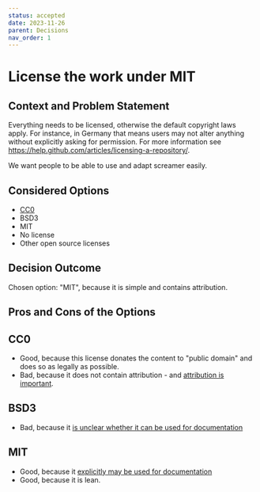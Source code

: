 ```yaml
---
status: accepted
date: 2023-11-26
parent: Decisions
nav_order: 1
---
```


# License the work under MIT

## Context and Problem Statement

Everything needs to be licensed, otherwise the default copyright laws apply.
For instance, in Germany that means users may not alter anything without explicitly asking for permission.
For more information see <https://help.github.com/articles/licensing-a-repository/>.

We want people to be able to use and adapt screamer easily.

## Considered Options

- [CC0](https://creativecommons.org/share-your-work/public-domain/cc0/)
- BSD3
- MIT
- No license
- Other open source licenses

## Decision Outcome

Chosen option: "MIT", because
it is simple and contains attribution.

## Pros and Cons of the Options

## CC0

- Good, because this license donates the content to "public domain" and does so as legally as possible.
- Bad, because it does not contain attribution - and [attribution is important](https://opensource.stackexchange.com/a/9126/5671).

## BSD3

- Bad, because it [is unclear whether it can be used for documentation](https://opensource.stackexchange.com/a/9545/5671)

## MIT

- Good, because it [explicitly may be used for documentation](https://opensource.stackexchange.com/a/9545/5671)
- Good, because it is lean.
